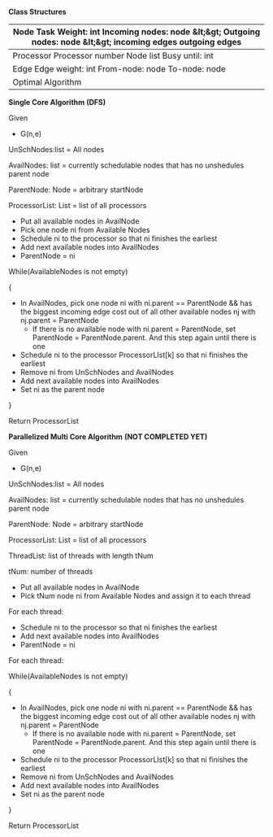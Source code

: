 **Class Structures**

| Node Task Weight: int Incoming nodes: node \&lt;\&gt; Outgoing nodes: node \&lt;\&gt; incoming edges outgoing edges |
| --- |
| Processor Processor number Node list Busy until: int |
| Edge Edge weight: int From-node: node To-node: node |
| Optimal Algorithm |

**Single Core Algorithm (DFS)**

Given

- G(n,e)

UnSchNodes:list = All nodes

AvailNodes: list = currently schedulable nodes that has no unshedules parent node

ParentNode: Node = arbitrary startNode

ProcessorList: List = list of all processors

- Put all available nodes in AvailNode
- Pick one node ni from Available Nodes
- Schedule ni to the processor so that ni finishes the earliest
- Add next available nodes into AvailNodes
- ParentNode = ni

While(AvailableNodes is not empty)

{

- In AvailNodes, pick one node ni with ni.parent == ParentNode &amp;&amp; has the biggest incoming edge cost out of all other available nodes nj with nj.parent = ParentNode
  - If there is no available node with ni.parent = ParentNode, set ParentNode = ParentNode.parent. And this step again until there is one
- Schedule ni to the processor ProcessorLIst[k] so that ni finishes the earliest
- Remove ni from UnSchNodes and AvailNodes
- Add next available nodes into AvailNodes
- Set ni as the parent node

}

Return ProcessorList

**Parallelized Multi Core Algorithm** **(NOT COMPLETED YET)**

Given

- G(n,e)

UnSchNodes:list = All nodes

AvailNodes: list = currently schedulable nodes that has no unshedules parent node

ParentNode: Node = arbitrary startNode

ProcessorList: List = list of all processors

ThreadList: list of threads with length tNum

tNum: number of threads

- Put all available nodes in AvailNode
- Pick tNum node ni from Available Nodes and assign it to each thread

For each thread:

- Schedule ni to the processor so that ni finishes the earliest
- Add next available nodes into AvailNodes
- ParentNode = ni

For each thread:

While(AvailableNodes is not empty)

{

- In AvailNodes, pick one node ni with ni.parent == ParentNode &amp;&amp; has the biggest incoming edge cost out of all other available nodes nj with nj.parent = ParentNode
  - If there is no available node with ni.parent = ParentNode, set ParentNode = ParentNode.parent. And this step again until there is one
- Schedule ni to the processor ProcessorLIst[k] so that ni finishes the earliest
- Remove ni from UnSchNodes and AvailNodes
- Add next available nodes into AvailNodes
- Set ni as the parent node

}

Return ProcessorList
